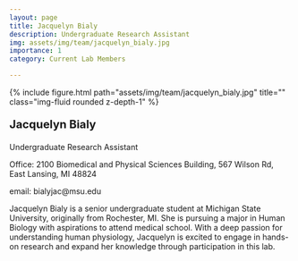 ```yaml
---
layout: page
title: Jacquelyn Bialy
description: Undergraduate Research Assistant
img: assets/img/team/jacquelyn_bialy.jpg
importance: 1
category: Current Lab Members

---
```


<div class="row">
    <div class="col-sm-2 mt-3 mt-md-0">
        {% include figure.html path="assets/img/team/jacquelyn_bialy.jpg" title="" class="img-fluid rounded z-depth-1" %}
    </div>
    <div class="col-sm mt-3 mt-md-0">
         <div class="text">
            <p style = "font-size:20px"><strong> Jacquelyn Bialy </strong> </p>
            <p> Undergraduate Research Assistant</p>
            <p> Office: 2100 Biomedical and Physical Sciences Building, 567 Wilson Rd, East Lansing, MI 48824</p>
            <p> email: bialyjac@msu.edu</p>
        </div>
    </div>
</div>

Jacquelyn Bialy is a senior undergraduate student at Michigan State University, originally from Rochester, MI. She is pursuing a major in Human Biology with aspirations to attend medical school. With a deep passion for understanding human physiology, Jacquelyn is excited to engage in hands-on research and expand her knowledge through participation in this lab.







